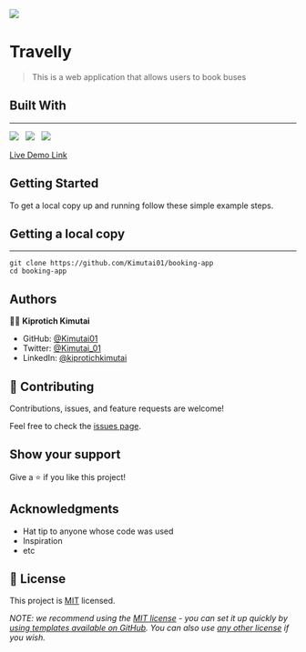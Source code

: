 ![](https://img.shields.io/badge/Kiprotich-kimutai-yellow?labelColor=blue)&nbsp;

# Travelly

> This is a web application that allows users to book buses

## Built With

---

![](https://img.shields.io/badge/Rails-black)&nbsp;&nbsp;&nbsp;![](https://img.shields.io/badge/Ruby-red)&nbsp;&nbsp;&nbsp;![](https://img.shields.io/badge/CSS-Yellow)

[Live Demo Link]([https://quiet-mountain-19567.herokuapp.com/](https://quiet-mountain-19567.herokuapp.com/)])

## Getting Started

To get a local copy up and running follow these simple example steps.

## Getting a local copy

---

```
git clone https://github.com/Kimutai01/booking-app
cd booking-app
```

## Authors

👤👤 **Kiprotich Kimutai**

- GitHub: [@Kimutai01](https://github.com/Kimutai01)
- Twitter: [@Kimutai_01](https://twitter.com/Kimutai_01?s=09)
- LinkedIn: [@kiprotichkimutai](https://www.linkedin.com/m/in/kimutai-kiprotich-1b5045216)

## 🤝 Contributing

Contributions, issues, and feature requests are welcome!

Feel free to check the [issues page](../../issues/).

## Show your support

Give a ⭐️ if you like this project!

## Acknowledgments

- Hat tip to anyone whose code was used
- Inspiration
- etc

## 📝 License

This project is [MIT](./LICENSE) licensed.

_NOTE: we recommend using the [MIT license](https://choosealicense.com/licenses/mit/) - you can set it up quickly by [using templates available on GitHub](https://docs.github.com/en/communities/setting-up-your-project-for-healthy-contributions/adding-a-license-to-a-repository). You can also use [any other license](https://choosealicense.com/licenses/) if you wish._
